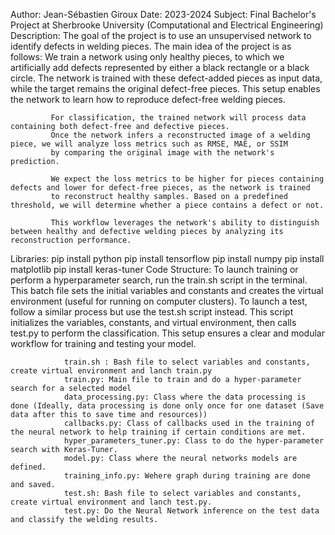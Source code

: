 Author: Jean-Sébastien Giroux
Date: 2023-2024
Subject: Final Bachelor's Project at Sherbrooke University (Computational and Electrical Engineering)
Description: The goal of the project is to use an unsupervised network to identify defects in welding pieces.
             The main idea of the project is as follows: We train a network using only healthy pieces, to which 
             we artificially add defects represented by either a black rectangle or a black circle. The network 
             is trained with these defect-added pieces as input data, while the target remains the original defect-free pieces. 
             This setup enables the network to learn how to reproduce defect-free welding pieces.

             For classification, the trained network will process data containing both defect-free and defective pieces. 
             Once the network infers a reconstructed image of a welding piece, we will analyze loss metrics such as RMSE, MAE, or SSIM 
             by comparing the original image with the network's prediction.

             We expect the loss metrics to be higher for pieces containing defects and lower for defect-free pieces, as the network is trained 
             to reconstruct healthy samples. Based on a predefined threshold, we will determine whether a piece contains a defect or not.

             This workflow leverages the network's ability to distinguish between healthy and defective welding pieces by analyzing its reconstruction performance.
Libraries: pip install python
           pip install tensorflow
           pip install numpy 
           pip install matplotlib
           pip install keras-tuner
Code Structure: To launch training or perform a hyperparameter search, run the train.sh script in the terminal. This batch file sets the initial variables and constants 
                and creates the virtual environment (useful for running on computer clusters). To launch a test, follow a similar process but use the test.sh script instead. 
                This script initializes the variables, constants, and virtual environment, then calls test.py to perform the classification.
                This setup ensures a clear and modular workflow for training and testing your model.

                train.sh : Bash file to select variables and constants, create virtual environment and lanch train.py
                train.py: Main file to train and do a hyper-parameter search for a selected model
                data_processing.py: Class where the data processing is done (Ideally, data processing is done only once for one dataset (Save data after this to save time and resources))
                callbacks.py: Class of callbacks used in the training of the neural network to help training if certain conditions are met.
                hyper_parameters_tuner.py: Class to do the hyper-parameter search with Keras-Tuner.
                model.py: Class where the neural networks models are defined. 
                training_info.py: Wehere graph during training are done and saved. 
                test.sh: Bash file to select variables and constants, create virtual environment and lanch test.py.
                test.py: Do the Neural Network inference on the test data and classify the welding results. 
                
  
                 
